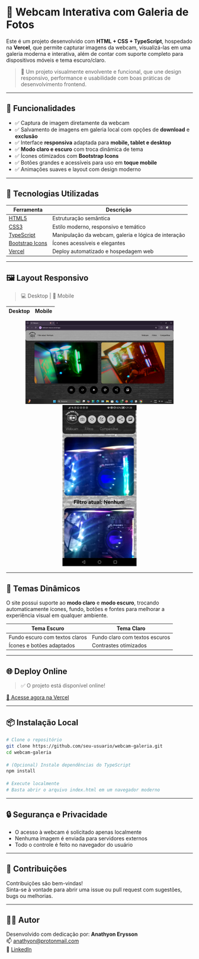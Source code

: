 # 📸 Webcam Interativa com Galeria de Fotos

Este é um projeto desenvolvido com **HTML + CSS + TypeScript**, hospedado na **Vercel**, que permite capturar imagens da webcam, visualizá-las em uma galeria moderna e interativa, além de contar com suporte completo para dispositivos móveis e tema escuro/claro.

> 🚀 Um projeto visualmente envolvente e funcional, que une design responsivo, performance e usabilidade com boas práticas de desenvolvimento frontend.

---

## 📌 Funcionalidades

- ✅ Captura de imagem diretamente da webcam
- ✅ Salvamento de imagens em galeria local com opções de **download** e **exclusão**
- ✅ Interface **responsiva** adaptada para **mobile, tablet e desktop**
- ✅ **Modo claro e escuro** com troca dinâmica de tema
- ✅ Ícones otimizados com **Bootstrap Icons**
- ✅ Botões grandes e acessíveis para uso em **toque mobile**
- ✅ Animações suaves e layout com design moderno

---

## 🧪 Tecnologias Utilizadas

| Ferramenta | Descrição |
|------------|-----------|
| [HTML5](https://developer.mozilla.org/pt-BR/docs/Web/HTML) | Estruturação semântica |
| [CSS3](https://developer.mozilla.org/pt-BR/docs/Web/CSS) | Estilo moderno, responsivo e temático |
| [TypeScript](https://www.typescriptlang.org/) | Manipulação da webcam, galeria e lógica de interação |
| [Bootstrap Icons](https://icons.getbootstrap.com/) | Ícones acessíveis e elegantes |
| [Vercel](https://vercel.com/) | Deploy automatizado e hospedagem web |

---

## 🖼️ Layout Responsivo

> 💻 Desktop | 📱 Mobile

| Desktop             | Mobile              |
|---------------------|---------------------|
<div align="center">
  <img src="./assets/webcam-desktop.png" width="400" alt="Versão Desktop" />
  <img src="./assets/webcam-mobile.jpg" width="200" alt="Versão Mobile" />
</div>

---

## 🎨 Temas Dinâmicos

O site possui suporte ao **modo claro** e **modo escuro**, trocando automaticamente ícones, fundo, botões e fontes para melhorar a experiência visual em qualquer ambiente.

| Tema Escuro | Tema Claro |
|-------------|------------|
| Fundo escuro com textos claros | Fundo claro com textos escuros |
| Ícones e botões adaptados | Contrastes otimizados |

---

## 🌐 Deploy Online

> ✅ O projeto está disponível online!

[🔗 Acesse agora na Vercel](https://webcam-mauve.vercel.app/)

---

## 📦 Instalação Local

```bash
# Clone o repositório
git clone https://github.com/seu-usuario/webcam-galeria.git
cd webcam-galeria

# (Opcional) Instale dependências do TypeScript
npm install

# Execute localmente
# Basta abrir o arquivo index.html em um navegador moderno
```

---

## 🔒 Segurança e Privacidade

- O acesso à webcam é solicitado apenas localmente
- Nenhuma imagem é enviada para servidores externos
- Todo o controle é feito no navegador do usuário

---

## 🤝 Contribuições

Contribuições são bem-vindas!  
Sinta-se à vontade para abrir uma issue ou pull request com sugestões, bugs ou melhorias.

---

## 👨‍💻 Autor

Desenvolvido com dedicação por: **Anathyon Erysson**  
📫 anathyon@protonmail.com  
🔗 [LinkedIn](https://www.linkedin.com/in/anathyonerysson/)
